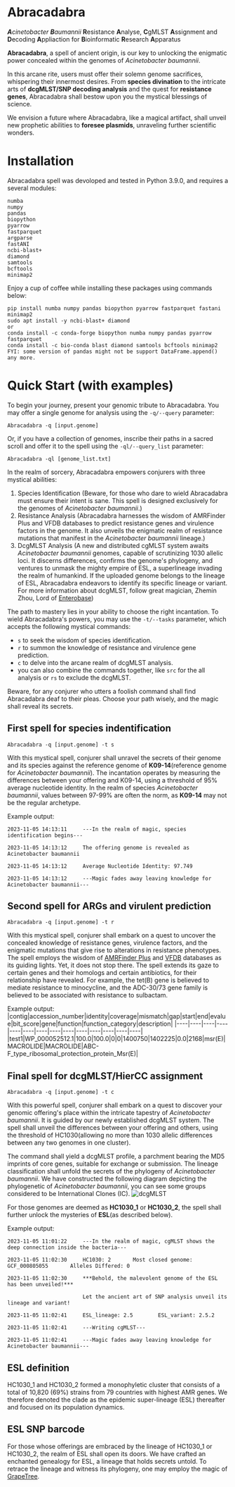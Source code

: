 # Abracadabra

***A****cinetobacter* ***B****aumannii* **R**esistance **A**nalyse, **C**gMLST **A**ssignment and **D**ecoding **A**ppliaction for **B**ioinformatic **R**esearch **A**pparatus

**Abracadabra**, a spell of ancient origin, is our key to unlocking the enigmatic power concealed within the genomes of *Acinetobacter baumannii*.

In this arcane rite, users must offer their solemn genome sacrifices, whispering their innermost desires. From **species divination** to the intricate arts of **dcgMLST/SNP decoding analysis** and the quest for **resistance genes**, Abracadabra shall bestow upon you the mystical blessings of science.

We envision a future where Abracadabra, like a magical artifact, shall unveil new prophetic abilities to **foresee plasmids**, unraveling further scientific wonders.

# Installation
Abracadabra spell was devoloped and tested in Python 3.9.0, and requires a several modules:
~~~~~~~~~~
numba
numpy
pandas
biopython
pyarrow
fastparquet
argparse
fastANI
ncbi-blast+
diamond
samtools
bcftools
minimap2
~~~~~~~~~~

Enjoy a cup of coffee while installing these packages using commands below:
~~~~~~~~~~
pip install numba numpy pandas biopython pyarrow fastparquet fastani minimap2
sudo apt install -y ncbi-blast+ diamond
or
conda install -c conda-forge biopython numba numpy pandas pyarrow fastparquet
conda install -c bio-conda blast diamond samtools bcftools minimap2
FYI: some version of pandas might not be support DataFrame.append() any more.
~~~~~~~~~~

# Quick Start (with examples)

To begin your journey, present your genomic tribute to Abracadabra. You may offer a single genome for analysis using the `-q/--query` parameter:
~~~~~~~~~~
Abracadabra -q [input.genome]
~~~~~~~~~~

Or, if you have a collection of genomes, inscribe their paths in a sacred scroll and offer it to the spell using the `-ql/--query_list` parameter:
~~~~~~~~~~
Abracadabra -ql [genome_list.txt]
~~~~~~~~~~

In the realm of sorcery, Abracadabra empowers conjurers with three mystical abilities:

1. Species Identification (Beware, for those who dare to wield Abracadabra must ensure their intent is sane. This spell is designed exclusively for the genomes of *Acinetobacter baumannii*.)
2. Resistance Analysis (Abracadabra harnesses the wisdom of AMRFinder Plus and VFDB databases to predict resistance genes and virulence factors in the genome. It also unveils the enigmatic realm of resistance mutations that manifest in the *Acinetobacter baumannii* lineage.)
3. DcgMLST Analysis (A new and distributed cgMLST system awaits *Acinetobacter baumannii* genomes, capable of scrutinizing 1030 allelic loci. It discerns differences, confirms the genome's phylogeny, and ventures to unmask the mighty empire of ESL, a superlineage invading the realm of humankind. If the uploaded genome belongs to the lineage of ESL, Abracadabra endeavors to identify its specific lineage or variant. For more information about dcgMLST, follow great magician, Zhemin Zhou, Lord of [Enterobase](enterobase.warwick.ac.uk/))

The path to mastery lies in your ability to choose the right incantation. To wield Abracadabra's powers, you may use the `-t/--tasks` parameter, which accepts the following mystical commands:

- `s` to seek the wisdom of species identification.
- `r` to summon the knowledge of resistance and virulence gene prediction.
- `c` to delve into the arcane realm of dcgMLST analysis.
- you can also combine the commands together, like `src` for the all analysis or `rs` to exclude the dcgMLST.

Beware, for any conjurer who utters a foolish command shall find Abracadabra deaf to their pleas. Choose your path wisely, and the magic shall reveal its secrets.

## First spell for species indentification
~~~~~~~~~~
Abracadabra -q [input.genome] -t s
~~~~~~~~~~
With this mystical spell, conjurer shall unravel the secrets of their genome and its species against the reference genome of **K09-14**(reference genome for *Acinetobacter baumannii*). The incantation operates by measuring the differences between your offering and K09-14, using a threshold of 95% average nucleotide identity. In the realm of species *Acinetobacter baumannii*, values between 97-99% are often the norm, as **K09-14** may not be the regular archetype.

Example output:
~~~~~~~~~~
2023-11-05 14:13:11     ---In the realm of magic, species identification begins---

2023-11-05 14:13:12     The offering genome is revealed as Acinetobacter baumannii

2023-11-05 14:13:12     Average Nucleotide Identity: 97.749

2023-11-05 14:13:12     ---Magic fades away leaving knowledge for Acinetobacter baumannii---
~~~~~~~~~~

## Second spell for ARGs and virulent prediction
~~~~~~~~~~
Abracadabra -q [input.genome] -t r
~~~~~~~~~~
With this mystical spell, conjurer shall embark on a quest to uncover the concealed knowledge of resistance genes, virulence factors, and the enigmatic mutations that give rise to alterations in resistance phenotypes. The spell employs the wisdom of [AMRFinder Plus]() and [VFDB]() databases as its guiding lights. Yet, it does not stop there. The spell extends its gaze to certain  genes and their homologs and certain antibiotics, for their relationship have revealed. For example, the tet(B) gene is believed to  mediate resistance to minocycline, and the ADC-30/73 gene family is believed to be associated with resistance to sulbactam.

Example output:
|contig|accession_number|identity|coverage|mismatch|gap|start|end|evalue|bit_score|gene|function|function_category|description|
|----|----|----|----|----|----|----|----|----|----|----|----|----|----|
|test1|WP_000052512.1|100.0|100.0|0|0|1400750|1402225|0.0|2168|msr(E)|MACROLIDE|MACROLIDE|ABC-F_type_ribosomal_protection_protein_Msr(E)|

## Final spell for dcgMLST/HierCC assignment
~~~~~~~~~~
Abracadabra -q [input.genome] -t c
~~~~~~~~~~
With this powerful spell, conjurer shall embark on a quest to discover your genomic offering's place within the intricate tapestry of *Acinetobacter baumannii*. It is guided by our newly established dcgMLST system. The spell shall unveil the differences between your offering and others, using the threshold of HC1030(allowing no more than 1030 allelic differences between any two genomes in one cluster).

The command shall yield a dcgMLST profile, a parchment bearing the MD5 imprints of core genes, suitable for exchange or submission. The lineage classification shall unfold the secrets of the phylogeny of *Acinetobacter baumannii*. We have constructed the following diagram depicting the phylogenetic of *Acinetobacter baumannii*, you can see some groups considered to be International Clones (IC).
![dcgMLST](https://github.com/Zhou-lab-SUDA/Abracadabra/assets/88537949/4a31a9f4-3322-46ee-99e1-e14bfa12b35e)

For those genomes are deemed as **HC1030_1** or **HC1030_2**, the spell shall further unlock the mysteries of **ESL**(as described below).

Example output:
~~~~~~~~~~
2023-11-05 11:01:22     ---In the realm of magic, cgMLST shows the deep connection inside the bacteria---

2023-11-05 11:02:30     HC1030: 2       Most closed genome: GCF_000805055       Alleles Differed: 0

2023-11-05 11:02:30     ***Behold, the malevolent genome of the ESL has been unveiled!***

                        Let the ancient art of SNP analysis unveil its lineage and variant!

2023-11-05 11:02:41     ESL_lineage: 2.5        ESL_variant: 2.5.2

2023-11-05 11:02:41     ---Writing cgMLST---

2023-11-05 11:02:41     ---Magic fades away leaving knowledge for Acinetobacter baumannii---
~~~~~~~~~~

## ESL definition
HC1030_1 and HC1030_2 formed a monophyletic cluster that consists of a total of 10,820 (69%) strains from 79 countries with highest AMR genes. We therefore denoted the clade as the epidemic super-lineage (ESL) thereafter and focused on its population dynamics. 

## ESL SNP barcode

For those whose offerings are embraced by the lineage of HC1030_1 or HC1030_2, the realm of ESL shall open its doors. We have crafted an enchanted genealogy for ESL, a lineage that holds secrets untold. To retrace the lineage and witness its phylogeny, one may employ the magic of [GrapeTree](https://achtman-lab.github.io/GrapeTree/MSTree_holder.html?tree=github.com/Naclist/Li-et-al.-A.-baumanii-data-repo/blob/main/HC1200_1.r4.json).

